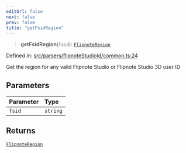 ```yaml
---
editUrl: false
next: false
prev: false
title: "getFsidRegion"
---
```


> **getFsidRegion**(`fsid`): [`FlipnoteRegion`](/api/enumerations/flipnoteregion/)

Defined in: [src/parsers/flipnoteStudioId/common.ts:24](https://github.com/jaames/flipnote.js/blob/a8a7e56268fb7f3a0039ade6ddc69a607deedd27/src/parsers/flipnoteStudioId/common.ts#L24)

Get the region for any valid Flipnote Studio or Flipnote Studio 3D user ID

## Parameters

| Parameter | Type |
| :------ | :------ |
| `fsid` | `string` |

## Returns

[`FlipnoteRegion`](/api/enumerations/flipnoteregion/)
